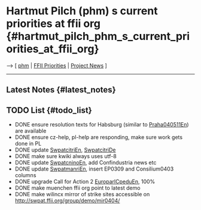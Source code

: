 # Hartmut Pilch (phm) s current priorities at ffii org {#hartmut_pilch_phm_s_current_priorities_at_ffii_org}

\--\> \[ [ phm](HartmutPilchEn "wikilink") \| [ FFII
Priorities](FfiiprojPriorEn "wikilink") \| [ Project
News](FfiiprojNewsEn "wikilink") \]

------------------------------------------------------------------------

## Latest Notes {#latest_notes}

## TODO List {#todo_list}

-   DONE ensure resolution texts for Habsburg (similar to
    [Praha040511En](Praha040511En "wikilink")) are available
-   DONE ensure cz-help, pl-help are responding, make sure work gets
    done in PL
-   DONE update [SwpatcitriEn](SwpatcitriEn "wikilink"),
    [SwpatcitriDe](SwpatcitriDe "wikilink")
-   DONE make sure kwiki always uses utf-8
-   DONE update [SwpatcninoEn](SwpatcninoEn "wikilink"), add
    Confindustria news etc
-   DONE update [SwpatmanriEn](SwpatmanriEn "wikilink"), insert EP0309
    and Consilium0403 columns
-   DONE upgrade Call for Action 2
    [EuroparlCpeduEn](EuroparlCpeduEn "wikilink"), 100%
-   DONE make muenchen ffii org point to latest demo
-   DONE make wilincx mirror of strike sites accessible on
    <http://swpat.ffii.org/group/demo/mir0404/>
